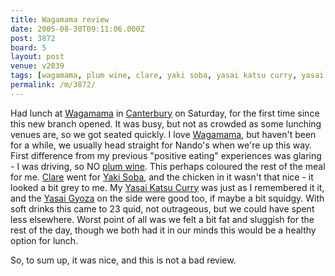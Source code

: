 ```yaml
---
title: Wagamama review
date: 2005-08-30T09:11:06.000Z
post: 3872
board: 5
layout: post
venue: v2039
tags: [wagamama, plum wine, clare, yaki soba, yasai katsu curry, yasai gyoza]
permalink: /m/3872/
---
```

Had lunch at <a href="/wiki/wagamama">Wagamama</a> in <a href="/wiki/canterbury">Canterbury</a> on Saturday, for the first time since this new branch opened. It was busy, but not as crowded as some lunching venues are, so we got seated quickly. I love <a href="/wiki/wagamama">Wagamama</a>, but haven't been for a while, we usually head straight for Nando's when we're up this way. First difference from my previous "positive eating" experiences was glaring - I was driving, so NO <a href="/wiki/plum+wine">plum wine</a>. This perhaps coloured the rest of the meal for me. <a href="/wiki/clare">Clare</a> went for <a href="/wiki/yaki+soba">Yaki Soba</a>, and the chicken in it wasn't that nice - it looked a bit grey to me. My <a href="/wiki/yasai+katsu+curry">Yasai Katsu Curry</a> was just as I remembered it it, and the <a href="/wiki/yasai+gyoza">Yasai Gyoza</a> on the side were good too, if maybe a bit squidgy. With soft drinks this came to 23 quid, not outrageous, but we could have spent less elsewhere. Worst point of all was we felt a bit fat and sluggish for the rest of the day, though we both had it in our minds this would be a healthy option for lunch.

So, to sum up, it was nice, and this is not a bad review.
